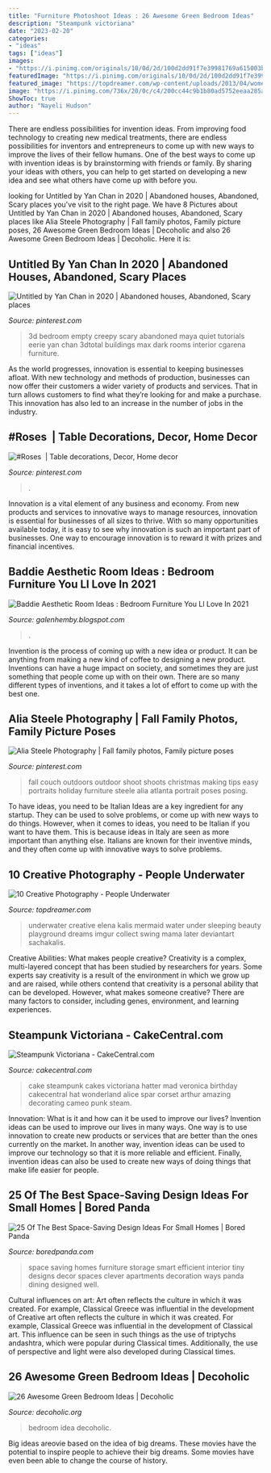 ```yaml
---
title: "Furniture Photoshoot Ideas : 26 Awesome Green Bedroom Ideas"
description: "Steampunk victoriana"
date: "2023-02-20"
categories:
- "ideas"
tags: ["ideas"]
images:
- "https://i.pinimg.com/originals/10/0d/2d/100d2dd91f7e39981769a615003befe6.jpg"
featuredImage: "https://i.pinimg.com/originals/10/0d/2d/100d2dd91f7e39981769a615003befe6.jpg"
featured_image: "https://topdreamer.com/wp-content/uploads/2013/04/women-on-a-swing.jpg"
image: "https://i.pinimg.com/736x/20/0c/c4/200cc44c9b1b80ad5752eeaa285ab6ce--fall-family-photos-family-photo-shoots.jpg"
ShowToc: true
author: "Nayeli Hudson"
---
```



There are endless possibilities for invention ideas. From improving food technology to creating new medical treatments, there are endless possibilities for inventors and entrepreneurs to come up with new ways to improve the lives of their fellow humans. One of the best ways to come up with invention ideas is by brainstorming with friends or family. By sharing your ideas with others, you can help to get started on developing a new idea and see what others have come up with before you.

	

		
looking for Untitled by Yan Chan in 2020 | Abandoned houses, Abandoned, Scary places you've visit to the right page. We have 8 Pictures about Untitled by Yan Chan in 2020 | Abandoned houses, Abandoned, Scary places like Alia Steele Photography | Fall family photos, Family picture poses, 26 Awesome Green Bedroom Ideas | Decoholic and also 26 Awesome Green Bedroom Ideas | Decoholic. Here it is:
		
    
## Untitled By Yan Chan In 2020 | Abandoned Houses, Abandoned, Scary Places

<img loading=lazy src="https://i.pinimg.com/originals/68/1d/07/681d0738f4d10c612a697dee8ed8fb60.jpg" onerror="this.onerror=null;this.src='https://tse2.mm.bing.net/th?id=OIP.ZlIxTf47GPOXxfptFu8-ugHaFj&amp;pid=15.1';" alt="Untitled by Yan Chan in 2020 | Abandoned houses, Abandoned, Scary places">

_Source: pinterest.com_

>3d bedroom empty creepy scary abandoned maya quiet tutorials eerie yan chan 3dtotal buildings max dark rooms interior cgarena furniture. 

	

As the world progresses, innovation is essential to keeping businesses afloat. With new technology and methods of production, businesses can now offer their customers a wider variety of products and services. That in turn allows customers to find what they’re looking for and make a purchase. This innovation has also led to an increase in the number of jobs in the industry.

    
## #Roses ️ | Table Decorations, Decor, Home Decor

<img loading=lazy src="https://i.pinimg.com/originals/10/0d/2d/100d2dd91f7e39981769a615003befe6.jpg" onerror="this.onerror=null;this.src='https://tse1.mm.bing.net/th?id=OIP.qBt2PMRKNZvE5QgeWYIrqAHaJ4&amp;pid=15.1';" alt="#Roses ️ | Table decorations, Decor, Home decor">

_Source: pinterest.com_

>. 

	

Innovation is a vital element of any business and economy. From new products and services to innovative ways to manage resources, innovation is essential for businesses of all sizes to thrive. With so many opportunities available today, it is easy to see why innovation is such an important part of businesses. One way to encourage innovation is to reward it with prizes and financial incentives.

    
## Baddie Aesthetic Room Ideas : Bedroom Furniture You Ll Love In 2021

<img loading=lazy src="https://i.pinimg.com/originals/12/58/5e/12585e8abace0bc463f01ee06491284f.jpg" onerror="this.onerror=null;this.src='https://tse3.mm.bing.net/th?id=OIP.LL6Xp83gaXOOGGtz3POMQwHaKp&amp;pid=15.1';" alt="Baddie Aesthetic Room Ideas : Bedroom Furniture You Ll Love In 2021">

_Source: galenhemby.blogspot.com_

>. 

	

Invention is the process of coming up with a new idea or product. It can be anything from making a new kind of coffee to designing a new product. Inventions can have a huge impact on society, and sometimes they are just something that people come up with on their own. There are so many different types of inventions, and it takes a lot of effort to come up with the best one.

    
## Alia Steele Photography | Fall Family Photos, Family Picture Poses

<img loading=lazy src="https://i.pinimg.com/736x/20/0c/c4/200cc44c9b1b80ad5752eeaa285ab6ce--fall-family-photos-family-photo-shoots.jpg" onerror="this.onerror=null;this.src='https://tse1.mm.bing.net/th?id=OIP.Ea6VNFhnmuroeg7Ta6liFwHaFQ&amp;pid=15.1';" alt="Alia Steele Photography | Fall family photos, Family picture poses">

_Source: pinterest.com_

>fall couch outdoors outdoor shoot shoots christmas making tips easy portraits holiday furniture steele alia atlanta portrait poses posing. 

	

To have ideas, you need to be Italian
Ideas are a key ingredient for any startup. They can be used to solve problems, or come up with new ways to do things. However, when it comes to ideas, you need to be Italian if you want to have them. This is because ideas in Italy are seen as more important than anything else. Italians are known for their inventive minds, and they often come up with innovative ways to solve problems.

    
## 10 Creative Photography - People Underwater

<img loading=lazy src="https://topdreamer.com/wp-content/uploads/2013/04/women-on-a-swing.jpg" onerror="this.onerror=null;this.src='https://tse2.mm.bing.net/th?id=OIP.h7QzLfUdTB73mDhwrYiFiwHaK-&amp;pid=15.1';" alt="10 Creative Photography - People Underwater">

_Source: topdreamer.com_

>underwater creative elena kalis mermaid water under sleeping beauty playground dreams imgur collect swing mama later deviantart sachakalis. 

	

Creative Abilities: What makes people creative?
Creativity is a complex, multi-layered concept that has been studied by researchers for years. Some experts say creativity is a result of the environment in which we grow up and are raised, while others contend that creativity is a personal ability that can be developed. However, what makes someone creative? There are many factors to consider, including genes, environment, and learning experiences.

    
## Steampunk Victoriana - CakeCentral.com

<img loading=lazy src="https://cdn001.cakecentral.com/gallery/2015/03/900_751418vBe8_steampunk-victoriana.jpg" onerror="this.onerror=null;this.src='https://tse2.mm.bing.net/th?id=OIP.-pUJFoXwRFGRtevXhdyvUwHaJ4&amp;pid=15.1';" alt="Steampunk Victoriana - CakeCentral.com">

_Source: cakecentral.com_

>cake steampunk cakes victoriana hatter mad veronica birthday cakecentral hat wonderland alice spar corset arthur amazing decorating cameo punk steam. 

	

Innovation: What is it and how can it be used to improve our lives?
Invention ideas can be used to improve our lives in many ways. One way is to use innovation to create new products or services that are better than the ones currently on the market. In another way, invention ideas can be used to improve our technology so that it is more reliable and efficient. Finally, invention ideas can also be used to create new ways of doing things that make life easier for people.

    
## 25 Of The Best Space-Saving Design Ideas For Small Homes | Bored Panda

<img loading=lazy src="http://static.boredpanda.com/blog/wp-content/uploads/2014/09/efficient-design-saving-space-fb.jpg" onerror="this.onerror=null;this.src='https://tse3.mm.bing.net/th?id=OIP.I1ozptv8CMlxAnwjwSIoTQHaDt&amp;pid=15.1';" alt="25 Of The Best Space-Saving Design Ideas For Small Homes | Bored Panda">

_Source: boredpanda.com_

>space saving homes furniture storage smart efficient interior tiny designs decor spaces clever apartments decoration ways panda dining designed well. 

	

Cultural influences on art: Art often reflects the culture in which it was created. For example, Classical Greece was influential in the development of
Creative art often reflects the culture in which it was created. For example, Classical Greece was influential in the development of Classical art. This influence can be seen in such things as the use of triptychs andashtra, which were popular during Classical times. Additionally, the use of perspective and light were also developed during Classical times.

    
## 26 Awesome Green Bedroom Ideas | Decoholic

<img loading=lazy src="http://decoholic.org/wp-content/uploads/2017/02/green-bedroom-idea-18.jpg" onerror="this.onerror=null;this.src='https://tse3.mm.bing.net/th?id=OIP.ARYtrIGY813xVnbQ15hiXgHaLH&amp;pid=15.1';" alt="26 Awesome Green Bedroom Ideas | Decoholic">

_Source: decoholic.org_

>bedroom idea decoholic. 

	

Big ideas areovie based on the idea of big dreams. These movies have the potential to inspire people to achieve their big dreams. Some movies have even been able to change the course of history.

